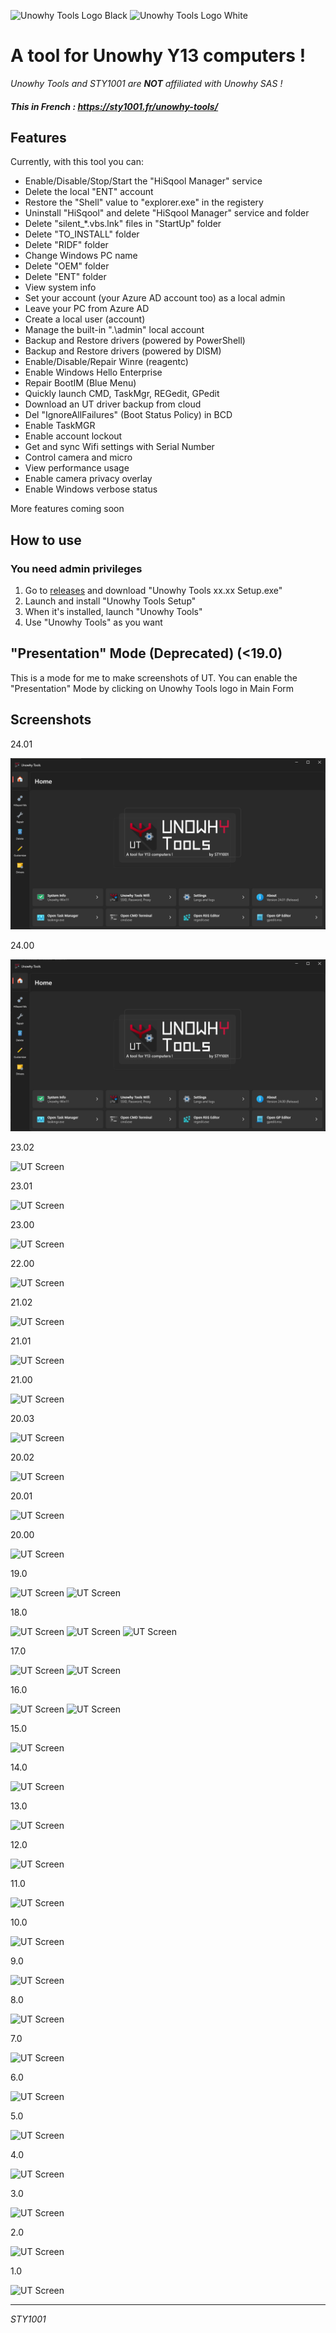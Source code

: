 ![Unowhy Tools Logo Black](https://raw.githubusercontent.com/STY1001/Unowhy-Tools/master/README/UTLogoBlack3.0.png#gh-light-mode-only)
![Unowhy Tools Logo White](https://raw.githubusercontent.com/STY1001/Unowhy-Tools/master/README/UTLogoWhite3.0.png#gh-dark-mode-only)

# A tool for Unowhy Y13 computers !

*Unowhy Tools and STY1001 are __NOT__ affiliated with Unowhy SAS !*
#### _**This in French : https://sty1001.fr/unowhy-tools/**_

## Features
Currently, with this tool you can:
- Enable/Disable/Stop/Start the "HiSqool Manager" service
- Delete the local "ENT" account
- Restore the "Shell" value to "explorer.exe" in the registery
- Uninstall "HiSqool" and delete "HiSqool Manager" service and folder
- Delete "silent_*.vbs.lnk" files in "StartUp" folder
- Delete "TO_INSTALL" folder
- Delete "RIDF" folder
- Change Windows PC name
- Delete "OEM" folder
- Delete "ENT" folder
- View system info
- Set your account (your Azure AD account too) as a local admin
- Leave your PC from Azure AD
- Create a local user (account)
- Manage the built-in ".\admin" local account
- Backup and Restore drivers (powered by PowerShell)
- Backup and Restore drivers (powered by DISM)
- Enable/Disable/Repair Winre (reagentc)
- Enable Windows Hello Enterprise
- Repair BootIM (Blue Menu)
- Quickly launch CMD, TaskMgr, REGedit, GPedit
- Download an UT driver backup from cloud
- Del "IgnoreAllFailures" (Boot Status Policy) in BCD
- Enable TaskMGR
- Enable account lockout
- Get and sync Wifi settings with Serial Number
- Control camera and micro
- View performance usage
- Enable camera privacy overlay
- Enable Windows verbose status

More features coming soon

## How to use
### You need admin privileges
1. Go to [releases](https://github.com/STY1001/Unowhy-Tools/releases/latest) and download "Unowhy Tools xx.xx Setup.exe"
2. Launch and install "Unowhy Tools Setup"
3. When it's installed, launch "Unowhy Tools"
4. Use "Unowhy Tools" as you want

## "Presentation" Mode (Deprecated) (<19.0)
This is a mode for me to make screenshots of UT.
You can enable the "Presentation" Mode by clicking on Unowhy Tools logo in Main Form

## Screenshots

24.01

![UT Screen](/README/UT24.01.png)

24.00

![UT Screen](/README/UT24.00.png)

23.02

![UT Screen](/README/UT23.02.png)

23.01

![UT Screen](/README/UT23.01.png)

23.00

![UT Screen](/README/UT23.00.png)

22.00

![UT Screen](/README/UT22.00.png)

21.02

![UT Screen](/README/UT21.02.png)

21.01

![UT Screen](/README/UT21.01.png)

21.00

![UT Screen](/README/UT21.00.png)

20.03

![UT Screen](/README/UT20.03.png)

20.02

![UT Screen](/README/UT20.02.png)

20.01

![UT Screen](/README/UT20.01.png)

20.00

![UT Screen](/README/UT20.00.png)

19.0

![UT Screen](/README/UT19.0.1.png)
![UT Screen](/README/UT19.0.2.png)

18.0

![UT Screen](/README/UT18.0.1.png)
![UT Screen](/README/UT18.0.2.png)
![UT Screen](/README/UT18.0.3.png)

17.0

![UT Screen](/README/UT17.0.1.png)
![UT Screen](/README/UT17.0.2.png)

16.0

![UT Screen](/README/UT16.0.1.png)
![UT Screen](/README/UT16.0.2.png)

15.0

![UT Screen](/README/UT15.0.png)

14.0

![UT Screen](/README/UT14.0.png)

13.0

![UT Screen](/README/UT13.0.png)

12.0

![UT Screen](/README/UT12.0.png)

11.0

![UT Screen](/README/UT11.0.png)

10.0

![UT Screen](/README/UT10.0.png)

9.0

![UT Screen](/README/UT9.0.png)

8.0

![UT Screen](/README/UT8.0.png)

7.0

![UT Screen](/README/UT7.0.png)

6.0

![UT Screen](/README/UT6.0.png)

5.0

![UT Screen](/README/UT5.0.png)

4.0

![UT Screen](/README/UT4.0.png)

3.0

![UT Screen](/README/UT3.0.png)

2.0

![UT Screen](/README/UT2.0.png)

1.0

![UT Screen](/README/UT1.0.png)

***

*STY1001*
